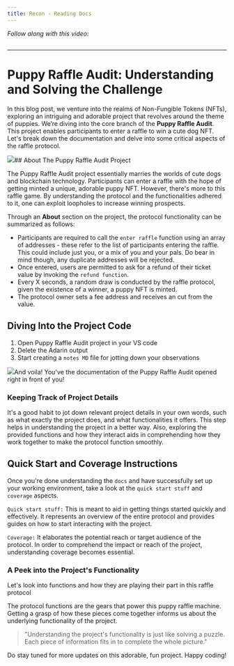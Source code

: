```yaml
---
title: Recon - Reading Docs
---
```


_Follow along with this video:_

## 

---

# Puppy Raffle Audit: Understanding and Solving the Challenge

In this blog post, we venture into the realms of Non-Fungible Tokens (NFTs), exploring an intriguing and adorable project that revolves around the theme of puppies. We’re diving into the core branch of the **Puppy Raffle Audit**. This project enables participants to enter a raffle to win a cute dog NFT. Let's break down the documentation and delve into some critical aspects of the raffle protocol.

![](https://cdn.videotap.com/8KjNYsUhdCgFwmWSjMzk-4.61.png)## About The Puppy Raffle Audit Project

The Puppy Raffle Audit project essentially marries the worlds of cute dogs and blockchain technology. Participants can enter a raffle with the hope of getting minted a unique, adorable puppy NFT. However, there's more to this raffle game. By understanding the protocol and the functionalities adhered to it, one can exploit loopholes to increase winning prospects.

Through an **About** section on the project, the protocol functionality can be summarized as follows:

- Participants are required to call the `enter raffle` function using an array of addresses - these refer to the list of participants entering the raffle. This could include just you, or a mix of you and your pals. Do bear in mind though, any duplicate addresses will be rejected.
- Once entered, users are permitted to ask for a refund of their ticket value by invoking the `refund function`.
- Every X seconds, a random draw is conducted by the raffle protocol, given the existence of a winner, a puppy NFT is minted.
- The protocol owner sets a fee address and receives an cut from the value.

## Diving Into the Project Code

1. Open Puppy Raffle Audit project in your VS code
2. Delete the Adarin output
3. Start creating a `notes MD` file for jotting down your observations

![](https://cdn.videotap.com/QAQwQv1b28oFN8yHiDw4-39.15.png)And voila! You've the documentation of the Puppy Raffle Audit opened right in front of you!

### Keeping Track of Project Details

It's a good habit to jot down relevant project details in your own words, such as what exactly the project does, and what functionalities it offers. This step helps in understanding the project in a better way. Also, exploring the provided functions and how they interact aids in comprehending how they work together to make the protocol function smoothly.

## Quick Start and Coverage Instructions

Once you're done understanding the `docs` and have successfully set up your working environment, take a look at the `quick start stuff` and `coverage` aspects.

`Quick start stuff:` This is meant to aid in getting things started quickly and effectively. It represents an overview of the entire protocol and provides guides on how to start interacting with the project.

`Coverage:` It elaborates the potential reach or target audience of the protocol. In order to comprehend the impact or reach of the project, understanding coverage becomes essential.

### A Peek into the Project's Functionality

Let's look into functions and how they are playing their part in this raffle protocol

The protocol functions are the gears that power this puppy raffle machine. Getting a grasp of how these pieces come together informs us about the underlying functionality of the project.

> "Understanding the project's functionality is just like solving a puzzle. Each piece of information fits in to complete the whole picture."

Do stay tuned for more updates on this adorable, fun project. Happy coding!
